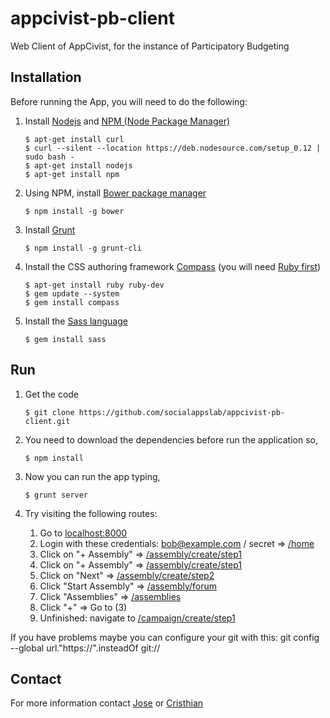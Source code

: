 # appcivist-pb-client
Web Client of AppCivist, for the instance of Participatory Budgeting

## Installation

Before running the App, you will need to do the following: 

1. Install [Nodejs](https://nodejs.org/) and [NPM (Node Package Manager)](https://www.npmjs.org/)

	```ssh
	$ apt-get install curl
	$ curl --silent --location https://deb.nodesource.com/setup_0.12 | sudo bash -
	$ apt-get install nodejs
	$ apt-get install npm
	```

2. Using NPM, install [Bower package manager](http://bower.io)

	```ssh
	$ npm install -g bower
	```

3. Install [Grunt]()

	```ssh
	$ npm install -g grunt-cli
	```

4. Install the CSS authoring framework [Compass](http://compass-style.org) (you will need [Ruby first](http://www.ruby-lang.org/en/downloads/))

	```ssh
	$ apt-get install ruby ruby-dev
	$ gem update --system
	$ gem install compass
	```

5. Install the [Sass language](http://sass-lang.com)
	
	```ssh
	$ gem install sass
	```

## Run
1. Get the code

	```ssh
	$ git clone https://github.com/socialappslab/appcivist-pb-client.git
	```

2. You need to download the dependencies before run the application so,

	```ssh
	$ npm install
	```

3. Now you can run the app typing,

	```ssh
	$ grunt server
	```

4. Try visiting the following routes: 
	1. Go to [localhost:8000](http://localhost:8000)
	2. Login with these credentials: bob@example.com / secret => [/home](http://localhost:8000/home)
	3. Click on "+ Assembly" => [/assembly/create/step1](http://localhost:8000/#/assembly/create/step1) 
	4. Click on "+ Assembly" => [/assembly/create/step1](http://localhost:8000/#/assembly/create/step1) 
	5. Click on "Next" => [/assembly/create/step2](http://localhost:8000/#/assembly/create/step2) 
	6. Click "Start Assembly" => [/assembly/forum](http://localhost:8000/#/assembly/forum)
	7. Click "Assemblies" => [/assemblies](http://localhost:8000/#/assemblies)
	8. Click "+" => Go to (3)
	9. Unfinished: navigate to [/campaign/create/step1](http://localhost:8000/#/campaign/create/step1)


If you have problems maybe you can configure your git with this:
git config --global url."https://".insteadOf git://

## Contact
For more information contact [Jose](joseanmp@gmail.com) or [Cristhian](cdparra@gmail.com)

[git]: http://git-scm.com/
[bower]: http://bower.io
[npm]: https://www.npmjs.org/
[node]: http://nodejs.org
[protractor]: https://github.com/angular/protractor
[jasmine]: http://jasmine.github.io
[karma]: http://karma-runner.github.io
[travis]: https://travis-ci.org/
[http-server]: https://github.com/nodeapps/http-server
